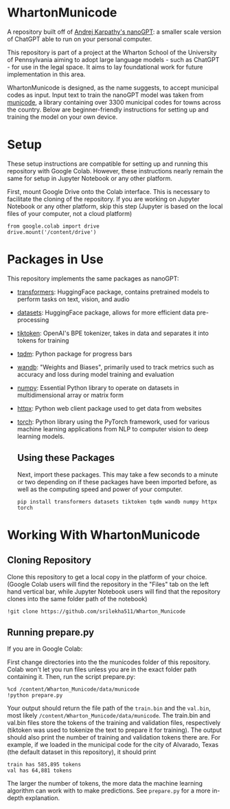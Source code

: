 # WhartonMunicode
A repository built off of [Andrej Karpathy's nanoGPT](https://github.com/karpathy/nanoGPT): a smaller scale version of ChatGPT able to run on your personal computer. 

This repository is part of a project at the Wharton School of the University of Pennsylvania aiming to adopt large language models - such as ChatGPT - for use in the legal space. It aims to lay foundational work for future implementation in this area. 

WhartonMunicode is designed, as the name suggests, to accept municipal codes as input. Input text to train the nanoGPT model was taken from [municode](https://library.municode.com/), a library containing over 3300 municipal codes for towns across the country. Below are beginner-friendly instructions for setting up and training the model on your own device. 

# Setup

These setup instructions are compatible for setting up and running this repository with Google Colab. However, these instructions nearly remain the same for setup in Jupyter Notebook or any other platform. 

First, mount Google Drive onto the Colab interface. This is necessary to facilitate the cloning of the repository. If you are working on Jupyter Notebook or any other platform, skip this step (Jupyter is based on the local files of your computer, not a cloud platform)

```
from google.colab import drive
drive.mount('/content/drive')
```

# Packages in Use

This repository implements the same packages as nanoGPT:

- [transformers](https://pypi.org/project/transformers/): HuggingFace package, contains pretrained models to perform tasks on text, vision, and audio
- [datasets](https://pypi.org/project/datasets/): HuggingFace package, allows for more efficient data pre-processing
- [tiktoken](https://github.com/openai/tiktoken): OpenAI's BPE tokenizer, takes in data and separates it into tokens for training
- [tqdm](https://tqdm.github.io/): Python package for progress bars
- [wandb](https://wandb.ai/site): "Weights and Biases", primarily used to track metrics such as accuracy and loss during model training and evaluation
- [numpy](https://numpy.org/): Essential Python library to operate on datasets in multidimensional array or matrix form
- [httpx](https://www.python-httpx.org/): Python web client package used to get data from websites
- [torch](https://pytorch.org/): Python library using the PyTorch framework, used for various machine learning applications from NLP to computer vision to deep learning models.

  ## Using these Packages

  Next, import these packages. This may take a few seconds to a minute or two depending on if these packages have been imported before, as well as the computing speed and power of your computer.

  ```
  pip install transformers datasets tiktoken tqdm wandb numpy httpx torch
  ```

# Working With WhartonMunicode

## Cloning Repository

Clone this repository to get a local copy in the platform of your choice. (Google Colab users will find the repository in the "Files" tab on the left hand vertical bar, while Jupyter Notebook users will find that the repository clones into the same folder path of the notebook)

```
!git clone https://github.com/srilekha511/Wharton_Municode
```
## Running prepare.py

If you are in Google Colab:

First change directories into the the municodes folder of this repository. Colab won't let you run files unless you are in the exact folder path containing it. Then, run the script prepare.py:
```
%cd /content/Wharton_Municode/data/municode
!python prepare.py
```

Your output should return the file path of the `train.bin` and the `val.bin`, most likely `/content/Wharton_Municode/data/municode`. The train.bin and val.bin files store the tokens of the training and validation files, respectively (tiktoken was used to tokenize the text to prepare it for training). 
The output should also print the number of training and validation tokens there are. For example, if we loaded in the municipal code for the city of Alvarado, Texas (the default dataset in this repository), it should print

```
train has 585,895 tokens
val has 64,881 tokens
```
The larger the number of tokens, the more data the machine learning algorithm can work with to make predictions. See `prepare.py` for a more in-depth explanation. 
